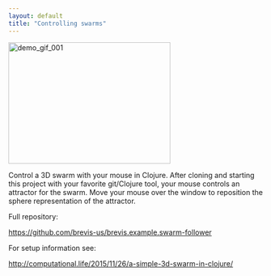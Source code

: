 ```yaml
---
layout: default
title: "Controlling swarms"
---
```


<img class=" size-full wp-image-47 aligncenter" src="img/swarm_control_demo_gif_001.gif" alt="demo_gif_001" width="320" height="240" />

Control a 3D swarm with your mouse in Clojure. After cloning and starting this project with your favorite git/Clojure tool, your mouse controls an attractor for the swarm. Move your mouse over the window to reposition the sphere representation of the attractor.

Full repository:

<a href="https://github.com/brevis-us/brevis.example.swarm-follower" target="_blank">https://github.com/brevis-us/brevis.example.swarm-follower</a>

For setup information see:

<a href="http://computational.life/2015/11/26/a-simple-3d-swarm-in-clojure/">http://computational.life/2015/11/26/a-simple-3d-swarm-in-clojure/</a>

